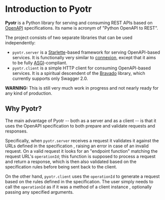 # Introduction to Pyotr

**Pyotr** is a Python library for serving and consuming REST APIs based on [OpenAPI](https://swagger.io/resources/open-api/) specifications. Its name is acronym of "Python OpenAPI to REST".

The project consists of two separate libraries that can be used independently:

* `pyotr.server` is a [Starlette](https://www.starlette.io)-based framework for serving OpenAPI-based services. It is functionally very similar to [connexion](https://connexion.readthedocs.io), except that it aims to be fully [ASGI](https://asgi.readthedocs.io)-compliant. 
* `pyotr.client` is a simple HTTP client for consuming OpenAPI-based services. It is a spiritual descendent of the
 [Bravado](https://github.com/Yelp/bravado) library, which currently supports only Swagger 2.0.

**WARNING:** This is still very much work in progress and not nearly ready for any kind of production.

Why Pyotr?
----------

The main advantage of Pyotr -- both as a server and as a client -- is that it uses the OpenAPI specification to both prepare and validate requests and responses. 

Specifically, when `pyotr.server` receives a request it validates it against the URLs defined in the specification
, raising an error in case of an invalid request. On a valid request it looks for an "endpoint function" matching the
 request URL's `operationId`; this function is supposed to process a request and return a response, which is then
  also validated based on the specification rules before being sent back to the client.
  
On the other hand, `pyotr.client` uses the `operationId` to generate a request based on the rules defined in the
 specification. The user simply needs to call the `operationId` as if it was a method of a client instance
 , optionally passing any specified arguments. 
